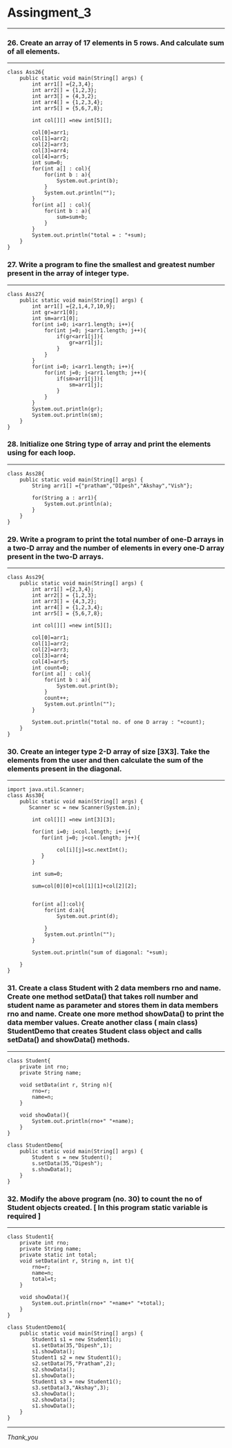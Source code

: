 # Assingment_3

---

### 26.	Create an array of 17 elements in 5 rows.  And calculate sum of all elements.
---

```
class Ass26{
    public static void main(String[] args) {
        int arr1[] ={2,3,4};
        int arr2[] = {1,2,3};
        int arr3[] = {4,3,2};
        int arr4[] = {1,2,3,4};
        int arr5[] = {5,6,7,8};

        int col[][] =new int[5][];

        col[0]=arr1;
        col[1]=arr2;
        col[2]=arr3;
        col[3]=arr4;
        col[4]=arr5;
        int sum=0;
        for(int a[] : col){
            for(int b : a){
                System.out.print(b);
            }
            System.out.println("");
        }
        for(int a[] : col){
            for(int b : a){
                sum=sum+b;
            }     
        }
        System.out.println("total = : "+sum);
    }
}
```
### 27.	Write a program to fine the smallest and greatest number present in the array of integer type.
---

```
class Ass27{
    public static void main(String[] args) {
        int arr1[] ={2,1,4,7,10,9};
        int gr=arr1[0];
        int sm=arr1[0];
        for(int i=0; i<arr1.length; i++){
            for(int j=0; j<arr1.length; j++){
                if(gr<arr1[j]){
                    gr=arr1[j];
                }
            }
        }
        for(int i=0; i<arr1.length; i++){
            for(int j=0; j<arr1.length; j++){
                if(sm>arr1[j]){
                    sm=arr1[j];
                }
            }
        }
        System.out.println(gr);
        System.out.println(sm);
    }       
}
```
### 28.	Initialize one String type of array and print the elements using for each loop.
---

```
class Ass28{
    public static void main(String[] args) {
        String arr1[] ={"pratham","DIpesh","Akshay","Vish"};
        
        for(String a : arr1){
            System.out.println(a);
        }
    }       
}
```
### 29.	Write a program to print the total number of one-D arrays in a two-D array and the number of elements in every one-D array present in the two-D arrays.
---

```
class Ass29{
    public static void main(String[] args) {
        int arr1[] ={2,3,4};
        int arr2[] = {1,2,3};
        int arr3[] = {4,3,2};
        int arr4[] = {1,2,3,4};
        int arr5[] = {5,6,7,8};

        int col[][] =new int[5][];

        col[0]=arr1;
        col[1]=arr2;
        col[2]=arr3;
        col[3]=arr4;
        col[4]=arr5;
        int count=0;
        for(int a[] : col){
            for(int b : a){
                System.out.print(b);
            }
            count++;
            System.out.println("");
        }
        
        System.out.println("total no. of one D array : "+count);
    }
}
```
### 30.	Create an integer type 2-D array of size [3X3]. Take the elements from the user and then calculate the sum of the elements present in the diagonal.
---

```
import java.util.Scanner;
class Ass30{
    public static void main(String[] args) {
       Scanner sc = new Scanner(System.in);

        int col[][] =new int[3][3];
        
        for(int i=0; i<col.length; i++){
           for(int j=0; j<col.length; j++){
                
                col[i][j]=sc.nextInt();
           }
        }

        int sum=0;

        sum=col[0][0]+col[1][1]+col[2][2];


        for(int a[]:col){
            for(int d:a){
                System.out.print(d);

            }
            System.out.println("");
        }

        System.out.println("sum of diagonal: "+sum);
     
    }
}
```
### 31.	Create a class Student with 2 data members rno and name. Create one method setData() that takes roll number and student name as parameter and stores them in data members rno and name. Create one more method showData() to print the data member values. Create another class ( main class) StudentDemo that creates Student class object and calls setData() and showData() methods.
---

```
class Student{
    private int rno;
    private String name;
    
    void setData(int r, String n){
        rno=r;
        name=n;
    }

    void showData(){
        System.out.println(rno+" "+name);
    }
}

class StudentDemo{
    public static void main(String[] args) {
        Student s = new Student();
        s.setData(35,"Dipesh");
        s.showData();
    }
}
```
### 32.	Modify the above program (no. 30) to count the no of Student objects created. [ In this program static variable is required ]
---

```
class Student1{
    private int rno;
    private String name;
    private static int total;
    void setData(int r, String n, int t){
        rno=r;
        name=n;
        total=t;
    }

    void showData(){
        System.out.println(rno+" "+name+" "+total);
    }
}

class StudentDemo1{
    public static void main(String[] args) {
        Student1 s1 = new Student1();
        s1.setData(35,"Dipesh",1);
        s1.showData();
        Student1 s2 = new Student1();
        s2.setData(75,"Pratham",2);
        s2.showData();
        s1.showData();
        Student1 s3 = new Student1();
        s3.setData(3,"Akshay",3);
        s3.showData();
        s2.showData();
        s1.showData();
    }
}
```

---

*Thank_you*
